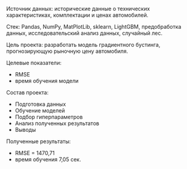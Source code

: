 Источник данных: исторические данные о технических характеристиках, комплектации и ценах автомобилей.

Стек: Pandas, NumPy, MatPlotLib, sklearn, LightGBM, предобработка данных, исследовательский анализ данных, случайный лес.

Цель проекта: разработать модель градиентного бустинга, прогнозирующую рыночную цену автомобиля. 

Целевые показатели:
- RMSE
- время обучения модели

Состав проекта:
- Подготовка данных
- Обучение моделей
- Подбор гиперпараметров
- Анализ полученных результатов
- Выводы

Полученные результаты:
- RMSE = 1470,71
- время обучения 7,05 сек.
